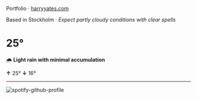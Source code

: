 Portfolio · [harryyates.com](https://harryyates.com)

<!-- WEATHER_START -->
Based in Stockholm · *Expect partly cloudy conditions with clear spells*

# 25°
🌧️ **Light rain with minimal accumulation**

**↑** 25° **↓** 16°

---
<!-- WEATHER_END -->

<p align="left">
  <a>
    <img src="https://spotify-github-profile.kittinanx.com/api/view?uid=bigbello&cover_image=true&theme=natemoo-re&show_offline=true&background_color=121212&interchange=false&bar_color=53b14f&bar_color_cover=false" alt="spotify-github-profile">
  </a>
</p>